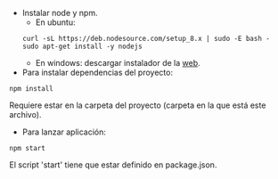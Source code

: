 * Instalar node y npm.
    - En ubuntu: 
    ```shell
    curl -sL https://deb.nodesource.com/setup_8.x | sudo -E bash -
    sudo apt-get install -y nodejs
    ```
    - En windows: descargar instalador de la [web](https://nodejs.org/en/).
* Para instalar dependencias del proyecto:
```shell
npm install
```
Requiere estar en la carpeta del proyecto (carpeta en la que está este archivo).

* Para lanzar aplicación:
```shell
npm start
```
El script 'start' tiene que estar definido en package.json.
